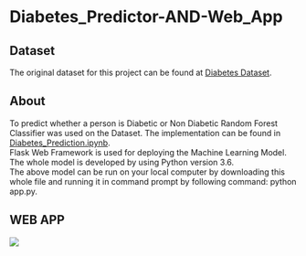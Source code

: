 # Diabetes_Predictor-AND-Web_App
## Dataset
The original dataset for this project can be found at [Diabetes Dataset](https://www.kaggle.com/johndasilva/diabetes).
## About
To predict whether a person is Diabetic or Non Diabetic Random Forest Classifier was used on the Dataset. The implementation can be found in [Diabetes_Prediction.ipynb](https://github.com/venugopalkadamba/Diabetes_Predictor-AND-Web_App/blob/master/Diabetes_Prediction.ipynb).<br>
Flask Web Framework is used for deploying the Machine Learning Model.<br>
The whole model is developed by using Python version 3.6.<br>
The above model can be run on your local computer by downloading this whole file and running it in command prompt by following command: python app.py.
## WEB APP
![](https://github.com/venugopalkadamba/Diabetes_Predictor-AND-Web_App/blob/master/Final_Video.gif)
